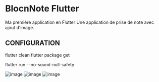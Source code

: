 # BlocnNote Flutter

Ma première application en Flutter
Une application de prise de note avec ajout d'image.

## CONFIGURATION

flutter clean
flutter package get

flutter run --no-sound-null-safety


![image](https://user-images.githubusercontent.com/56682614/189553840-853cfeea-5b38-486c-89fc-c46b0dee55e7.png)
![image](https://user-images.githubusercontent.com/56682614/189553883-24343ca4-5883-48b9-9774-0f914f64ebb7.png)
![image](https://user-images.githubusercontent.com/56682614/189553914-63f0f441-025e-471f-bccb-d15660aac9ab.png)
